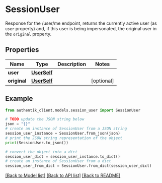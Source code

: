 # SessionUser

Response for the /user/me endpoint, returns the currently active user (as `user` property) and, if this user is being impersonated, the original user in the `original` property.

## Properties

Name | Type | Description | Notes
------------ | ------------- | ------------- | -------------
**user** | [**UserSelf**](UserSelf.md) |  | 
**original** | [**UserSelf**](UserSelf.md) |  | [optional] 

## Example

```python
from authentik_client.models.session_user import SessionUser

# TODO update the JSON string below
json = "{}"
# create an instance of SessionUser from a JSON string
session_user_instance = SessionUser.from_json(json)
# print the JSON string representation of the object
print(SessionUser.to_json())

# convert the object into a dict
session_user_dict = session_user_instance.to_dict()
# create an instance of SessionUser from a dict
session_user_from_dict = SessionUser.from_dict(session_user_dict)
```
[[Back to Model list]](../README.md#documentation-for-models) [[Back to API list]](../README.md#documentation-for-api-endpoints) [[Back to README]](../README.md)


